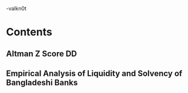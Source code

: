 -valkn0t
# Contents
## Altman Z Score DD
## Empirical Analysis of Liquidity and Solvency of Bangladeshi Banks

